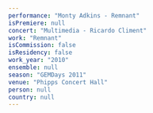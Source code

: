 ```yaml
---
performance: "Monty Adkins - Remnant"
isPremiere: null
concert: "Multimedia - Ricardo Climent"
work: "Remnant"
isCommission: false
isResidency: false
work_year: "2010"
ensemble: null
season: "GEMDays 2011"
venue: "Phipps Concert Hall"
person: null
country: null
---
```


